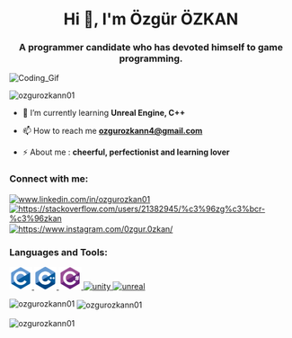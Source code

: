 <h1 align="center">Hi 👋, I'm Özgür ÖZKAN</h1>
<h3 align="center">A programmer candidate who has devoted himself to game programming.</h3>

![Coding_Gif](https://github.com/ozgurozkan01/ozgurozkan01/assets/90643276/33d24072-3bd2-4e01-bfad-c161ac256bbe)

<p align="left"> <img src="https://komarev.com/ghpvc/?username=ozgurozkann01&label=Profile%20views&color=0e75b6&style=flat" alt="ozgurozkann01" /> </p>

- 🌱 I’m currently learning **Unreal Engine, C++**

- 📫 How to reach me **ozgurozkann4@gmail.com**

- ⚡ About me : **cheerful, perfectionist and learning lover**

<h3 align="left">Connect with me:</h3>
<p align="left">
<a href="https://linkedin.com/in/www.linkedin.com/in/ozgurozkan01" target="blank"><img align="center" src="https://raw.githubusercontent.com/rahuldkjain/github-profile-readme-generator/master/src/images/icons/Social/linked-in-alt.svg" alt="www.linkedin.com/in/ozgurozkan01" height="30" width="40" /></a>
<a href="https://stackoverflow.com/users/https://stackoverflow.com/users/21382945/%c3%96zg%c3%bcr-%c3%96zkan" target="blank"><img align="center" src="https://raw.githubusercontent.com/rahuldkjain/github-profile-readme-generator/master/src/images/icons/Social/stack-overflow.svg" alt="https://stackoverflow.com/users/21382945/%c3%96zg%c3%bcr-%c3%96zkan" height="30" width="40" /></a>
<a href="https://instagram.com/https://www.instagram.com/0zgur.0zkan/" target="blank"><img align="center" src="https://raw.githubusercontent.com/rahuldkjain/github-profile-readme-generator/master/src/images/icons/Social/instagram.svg" alt="https://www.instagram.com/0zgur.0zkan/" height="30" width="40" /></a>
</p>

<h3 align="left">Languages and Tools:</h3>
<p align="left"> <a href="https://www.cprogramming.com/" target="_blank" rel="noreferrer"> <img src="https://raw.githubusercontent.com/devicons/devicon/master/icons/c/c-original.svg" alt="c" width="40" height="40"/> </a> <a href="https://www.w3schools.com/cpp/" target="_blank" rel="noreferrer"> <img src="https://raw.githubusercontent.com/devicons/devicon/master/icons/cplusplus/cplusplus-original.svg" alt="cplusplus" width="40" height="40"/> </a> <a href="https://www.w3schools.com/cs/" target="_blank" rel="noreferrer"> <img src="https://raw.githubusercontent.com/devicons/devicon/master/icons/csharp/csharp-original.svg" alt="csharp" width="40" height="40"/> </a> <a href="https://unity.com/" target="_blank" rel="noreferrer"> <img src="https://www.vectorlogo.zone/logos/unity3d/unity3d-icon.svg" alt="unity" width="40" height="40"/> </a> <a href="https://unrealengine.com/" target="_blank" rel="noreferrer"> <img src="https://raw.githubusercontent.com/kenangundogan/fontisto/036b7eca71aab1bef8e6a0518f7329f13ed62f6b/icons/svg/brand/unreal-engine.svg" alt="unreal" width="40" height="40"/> </a> </p>

<p><img align="left" src="https://github-readme-stats.vercel.app/api/top-langs?username=ozgurozkann01&show_icons=true&locale=en&layout=compact" alt="ozgurozkann01" /></p>

<p>&nbsp;<img align="center" src="https://github-readme-stats.vercel.app/api?username=ozgurozkann01&show_icons=true&locale=en" alt="ozgurozkann01" /></p>

<p><img align="center" src="https://github-readme-streak-stats.herokuapp.com/?user=ozgurozkann01&" alt="ozgurozkann01" /></p>
